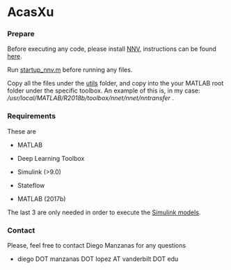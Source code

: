 # AcasXu

### Prepare 

Before executing any code, please install [NNV](https://github.com/verivital/nnv), instructions can be found [here](https://github.com/verivital/nnv/blob/master/README.md). 

Run [startup_nnv.m](https://github.com/verivital/nnv/blob/master/code/nnv/startup_nnv.m) before running any files.

Copy all the files under the [utils](https://github.com/dieman95/AcasXu/tree/master/utils) folder, and copy into the your MATLAB root folder under the specific toolbox. An example of this is, in my case: */usr/local/MATLAB/R2018b/toolbox/nnet/nnet/nntransfer* .

### Requirements

These are

- MATLAB

- Deep Learning Toolbox

- Simulink (>9.0)

- Stateflow

- MATLAB (2017b)

The last 3 are only needed in order to execute the [Simulink models](https://github.com/dieman95/AcasXu/tree/master/simulation). 



### Contact

Please, feel free to contact Diego Manzanas for any questions

 -  diego DOT manzanas DOT lopez AT vanderbilt DOT edu
